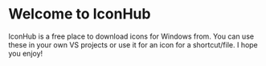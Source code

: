 # Welcome to IconHub

IconHub is a free place to download icons for Windows from. You can use these in your own VS projects or use it for an icon for a shortcut/file. I hope you enjoy!
